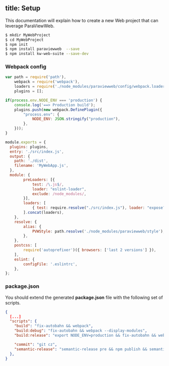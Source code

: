 title: Setup
---
This documentation will explain how to create a new Web project that can leverage ParaViewWeb.

``` bash
$ mkdir MyWebProject
$ cd MyWebProject
$ npm init
$ npm install paraviewweb  --save
$ npm install kw-web-suite --save-dev
```

### Webpack config

``` js webpack.config.js
var path = require('path'),
    webpack = require('webpack'),
    loaders = require('./node_modules/paraviewweb/config/webpack.loaders.js'),
    plugins = [];

if(process.env.NODE_ENV === 'production') {
    console.log('==> Production build');
    plugins.push(new webpack.DefinePlugin({
        "process.env": {
            NODE_ENV: JSON.stringify("production"),
        },
    }));
}

module.exports = {
  plugins: plugins,
  entry: './src/index.js',
  output: {
    path: './dist',
    filename: 'MyWebApp.js',
  },
  module: {
        preLoaders: [{
            test: /\.js$/,
            loader: "eslint-loader",
            exclude: /node_modules/,
        }],
        loaders: [
            { test: require.resolve("./src/index.js"), loader: "expose?MyWebApp" },
        ].concat(loaders),
    },
    resolve: {
        alias: {
            PVWStyle: path.resolve('./node_modules/paraviewweb/style'),
        },
    },
    postcss: [
        require('autoprefixer')({ browsers: ['last 2 versions'] }),
    ],
    eslint: {
        configFile: '.eslintrc',
    },
};

```

### package.json

You should extend the generated **package.json** file with the following set of scripts.

``` json package.json
{
  [...]
  "scripts": {
    "build": "fix-autobahn && webpack",
    "build:debug": "fix-autobahn && webpack --display-modules",
    "build:release": "export NODE_ENV=production && fix-autobahn && webpack -p",

    "commit": "git cz",
    "semantic-release": "semantic-release pre && npm publish && semantic-release post"
  },
}
```
